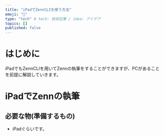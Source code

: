 ```yaml
---
title: "iPadでZennCLIを使う方法"
emoji: "🎉"
type: "tech" # tech: 技術記事 / idea: アイデア
topics: []
published: false
---
```

# はじめに
iPadでもZennCLIを用いてZennの執筆をすることができますが、PCがあることを前提に解説していきます。

# iPadでZennの執筆
## 必要な物(準備するもの)
- iPadぐらいです。
